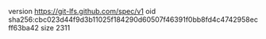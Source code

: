 version https://git-lfs.github.com/spec/v1
oid sha256:cbc023d44f9d3b11025f184290d60507f46391f0bb8fd4c4742958ecff63ba42
size 2311
